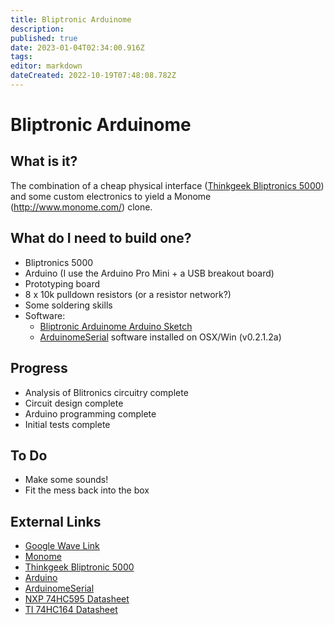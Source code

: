 ```yaml
---
title: Bliptronic Arduinome
description: 
published: true
date: 2023-01-04T02:34:00.916Z
tags: 
editor: markdown
dateCreated: 2022-10-19T07:48:08.782Z
---
```


# Bliptronic Arduinome

## What is it?

The combination of a cheap physical interface ([Thinkgeek Bliptronics 5000](http://www.thinkgeek.com/electronics/musical-instruments/c4e1/)) and some custom electronics to yield a Monome (<http://www.monome.com/>) clone.

## What do I need to build one?

-   Bliptronics 5000
-   Arduino (I use the Arduino Pro Mini + a USB breakout board)
-   Prototyping board
-   8 x 10k pulldown resistors (or a resistor network?)
-   Some soldering skills
-   Software:
    -   [Bliptronic Arduinome Arduino Sketch](/projects/bliptronic_arduinome_arduino_sketch)
    -   [ArduinomeSerial](http://sourceforge.net/projects/arduinome/) software installed on OSX/Win (v0.2.1.2a)

## Progress

-   Analysis of Blitronics circuitry complete
-   Circuit design complete
-   Arduino programming complete
-   Initial tests complete

## To Do

-   Make some sounds!
-   Fit the mess back into the box

## External Links

-   [Google Wave Link](https://wave.google.com/wave/#restored:wave:googlewave.com!w%252BKo4UrZUIB)
-   [Monome](http://www.monome.org/)
-   [Thinkgeek Bliptronic 5000](http://www.thinkgeek.com/c4e1)
-   [Arduino](http://www.arduino.cc/)
-   [ArduinomeSerial](http://sourceforge.net/projects/arduinome/)
-   [NXP 74HC595 Datasheet](http://www.nxp.com/documents/data_sheet/74HC_HCT595.pdf)
-   [TI 74HC164 Datasheet](http://focus.ti.com/lit/ds/symlink/sn74hc164.pdf)

